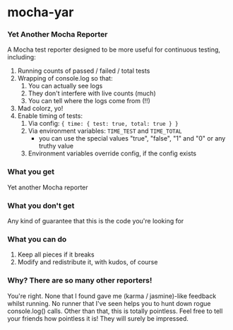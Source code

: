# mocha-yar

### Yet Another Mocha Reporter

A Mocha test reporter designed to be more useful for continuous testing, including:

1. Running counts of passed / failed / total tests
2. Wrapping of console.log so that:
    1. You can actually see logs
    2. They don't interfere with live counts (much)
    3. You can tell where the logs come from (!!)
3. Mad colorz, yo!
4. Enable timing of tests:
    1. Via config: ``` { time: { test: true, total: true } } ```
    2. Via environment variables: `TIME_TEST` and `TIME_TOTAL`
        - you can use the special values "true", "false", "1" and "0" or any truthy value
    3. Environment variables override config, if the config exists

### What you get

Yet another Mocha reporter

### What you don't get

Any kind of guarantee that this is the code you're looking for

### What you can do

1. Keep all pieces if it breaks
2. Modify and redistribute it, with kudos, of course

### Why? There are so many other reporters!

You're right. None that I found gave me (karma / jasmine)-like feedback whilst running. 
No runner that I've seen helps you to hunt down rogue console.log() calls. Other than
that, this is totally pointless. Feel free to tell your friends how pointless it is!
They will surely be impressed.
